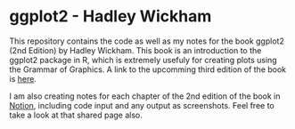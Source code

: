 # ggplot2 - Hadley Wickham

This repository contains the code as well as my notes for the book ggplot2 (2nd Edition) by Hadley Wickham.
This book is an introduction to the ggplot2 package in R, which is extremely usefuly for creating plots using the 
Grammar of Graphics. A link to the upcomming third edition of the book is [here](https://ggplot2-book.org/).


I am also creating notes for each chapter of the 2nd edition of the book in 
[Notion](https://boundless-spoon-d09.notion.site/ggplot2-a4943fc7d78a4d748d324a49c10f49c5), including code input
and any output as screenshots. Feel free to take a look at that shared page also.
